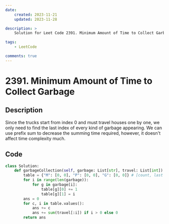 ```yaml
---
date:
    created: 2023-11-21
    updated: 2023-11-28

description: >
	Solution for Leet Code 2391. Minimum Amount of Time to Collect Garbage

tags:
    - LeetCode

comments: true
---
```

# 2391. Minimum Amount of Time to Collect Garbage

## Description

Since the trucks start from index 0 and must travel houses one by one, we only need to find the last index of every kind of garbage appearing. We can use prefix sum to decrease the summing time required, however, it doesn't affect time complexity much.

## Code

```python
class Solution:
    def garbageCollection(self, garbage: List[str], travel: List[int]) -> int:
        table = {"M": [0, 0], "P": [0, 0], "G": [0, 0]} # [count, last seen index] for M P G
        for i in range(len(garbage)):
            for g in garbage[i]:
                table[g][0] += 1
                table[g][1] = i
        ans = 0
        for c, i in table.values():
            ans += c
            ans += sum(travel[:i]) if i > 0 else 0
        return ans
```